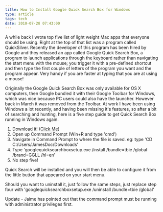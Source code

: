 ```yaml
---
title: How to Install Google Quick Search Box for Windows
type: article
tags: tech
date: 2010-07-28 07:43:00
---
```


A while back I wrote top five list of light weight Mac apps that everyone should be using. Right at the top of that list was a program called QuickSilver. Recently the developer of this program has been hired by Google and they released an app called Google Quick Search Box, a program to launch applications through the keyboard rather than navigating the start menu with the mouse; you trigger it with a pre-defined shortcut and then type the first couple of letters of the program you want and the program appear. Very handy if you are faster at typing that you are at using a mouse!

Originally the Google Quick Search Box was only available for OS X computers, then Google bundled it with their Google Toolbar for Windows, which was nice because PC users could also have the launcher. However back in March it was removed from the Toolbar. At work I have been using Windows a lot recently, and having been missing it's features, so after a bit of searching and hunting, here is a five step guide to get Quick Search Box running in Windows again.

<ol><li>Download it! (<a href="http://dl.google.com/quick_search_box/1.2.1151.245/googlequicksearchboxsetup.exe">Click Me</a>)</li><li>Open up Command Prompt (Win+R and type 'cmd')</li><li>Navigate in Command Prompt to where the file is saved. eg: type 'CD C:/Users/JamesDoc/Downloads'</li><li>Type 'googlequicksearchboxsetup.exe /install /bundle=tbie /global /brand=GGLL /hl=en'</li><li>No step five!</li></ol>

Quick Search will be installed and you will then be able to configure it from the little button that appeared on your start menu.

Should you want to uninstall it, just follow the same steps, just replace step four with 'googlequicksearchboxsetup.exe /uninstall /bundle=tbie /global'

Update - Jaime has pointed out that the command prompt must be running with administrator privileges first.</div>
